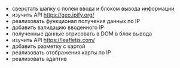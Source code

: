 - сверстать шапку с полем ввода и блоком вывода информации
- изучить API https://geo.ipify.org/
- реализовать функционал получения данных по IP
- добавить валидацию вводенного IP
- полученные данные отрисовать в DOM в блок вывода
- изучить API https://leafletjs.com/
- добавить разметку с картой 
- реализовать отображения карты по IP
- реализовать адаптив